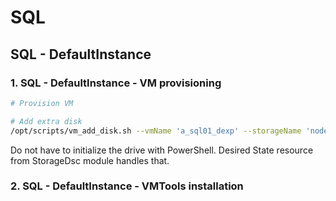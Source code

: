 # SQL

## SQL - DefaultInstance

### 1. SQL - DefaultInstance -  VM provisioning

```bash
# Provision VM

# Add extra disk
/opt/scripts/vm_add_disk.sh --vmName 'a_sql01_dexp' --storageName 'node4_hdd_sdc_lsi' --diskName 'a_sql01_dexp_SDrive' --deviceId 4 --diskGB 10  --description 'a_sql01_dexp_SdataDrive'
```

Do not have to initialize the drive with PowerShell. Desired State resource from StorageDsc module handles that.


### 2. SQL - DefaultInstance - VMTools installation

```

```


###